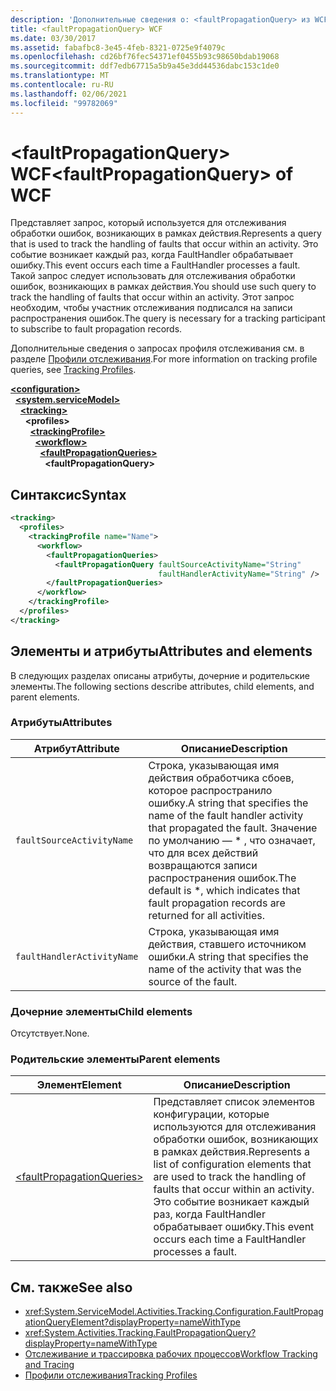 ```yaml
---
description: 'Дополнительные сведения о: <faultPropagationQuery> из WCF'
title: <faultPropagationQuery> WCF
ms.date: 03/30/2017
ms.assetid: fabafbc8-3e45-4feb-8321-0725e9f4079c
ms.openlocfilehash: cd26bf76fec54371ef0455b93c98650bdab19068
ms.sourcegitcommit: ddf7edb67715a5b9a45e3dd44536dabc153c1de0
ms.translationtype: MT
ms.contentlocale: ru-RU
ms.lasthandoff: 02/06/2021
ms.locfileid: "99782069"
---
```

# <a name="faultpropagationquery-of-wcf"></a><span data-ttu-id="ba50c-103">\<faultPropagationQuery> WCF</span><span class="sxs-lookup"><span data-stu-id="ba50c-103">\<faultPropagationQuery> of WCF</span></span>

<span data-ttu-id="ba50c-104">Представляет запрос, который используется для отслеживания обработки ошибок, возникающих в рамках действия.</span><span class="sxs-lookup"><span data-stu-id="ba50c-104">Represents a query that is used to track the handling of faults that occur within an activity.</span></span>  <span data-ttu-id="ba50c-105">Это событие возникает каждый раз, когда FaultHandler обрабатывает ошибку.</span><span class="sxs-lookup"><span data-stu-id="ba50c-105">This event occurs each time a FaultHandler processes a fault.</span></span> <span data-ttu-id="ba50c-106">Такой запрос следует использовать для отслеживания обработки ошибок, возникающих в рамках действия.</span><span class="sxs-lookup"><span data-stu-id="ba50c-106">You should use such query to track the handling of faults that occur within an activity.</span></span> <span data-ttu-id="ba50c-107">Этот запрос необходим, чтобы участник отслеживания подписался на записи распространения ошибок.</span><span class="sxs-lookup"><span data-stu-id="ba50c-107">The query is necessary for a  tracking participant to subscribe to fault propagation records.</span></span>

<span data-ttu-id="ba50c-108">Дополнительные сведения о запросах профиля отслеживания см. в разделе [Профили отслеживания](../../../windows-workflow-foundation/tracking-profiles.md).</span><span class="sxs-lookup"><span data-stu-id="ba50c-108">For more information on tracking profile queries, see [Tracking Profiles](../../../windows-workflow-foundation/tracking-profiles.md).</span></span>

[**\<configuration>**](../configuration-element.md)\
&nbsp;&nbsp;[**\<system.serviceModel>**](system-servicemodel.md)\
&nbsp;&nbsp;&nbsp;&nbsp;[**\<tracking>**](tracking-of-wcf.md)\
&nbsp;&nbsp;&nbsp;&nbsp;&nbsp;&nbsp;**\<profiles>**\
&nbsp;&nbsp;&nbsp;&nbsp;&nbsp;&nbsp;&nbsp;&nbsp;[**\<trackingProfile>**](trackingprofile-of-wcf.md)\
&nbsp;&nbsp;&nbsp;&nbsp;&nbsp;&nbsp;&nbsp;&nbsp;&nbsp;&nbsp;[**\<workflow>**](workflow-of-wcf.md)\
&nbsp;&nbsp;&nbsp;&nbsp;&nbsp;&nbsp;&nbsp;&nbsp;&nbsp;&nbsp;&nbsp;&nbsp;[**\<faultPropagationQueries>**](faultpropagationqueries-of-wcf.md)\
&nbsp;&nbsp;&nbsp;&nbsp;&nbsp;&nbsp;&nbsp;&nbsp;&nbsp;&nbsp;&nbsp;&nbsp;&nbsp;&nbsp;**\<faultPropagationQuery>**  

## <a name="syntax"></a><span data-ttu-id="ba50c-109">Синтаксис</span><span class="sxs-lookup"><span data-stu-id="ba50c-109">Syntax</span></span>

```xml
<tracking>
  <profiles>
    <trackingProfile name="Name">
      <workflow>
        <faultPropagationQueries>
          <faultPropagationQuery faultSourceActivityName="String"
                                 faultHandlerActivityName="String" />
        </faultPropagationQueries>
      </workflow>
    </trackingProfile>
  </profiles>
</tracking>
```

## <a name="attributes-and-elements"></a><span data-ttu-id="ba50c-110">Элементы и атрибуты</span><span class="sxs-lookup"><span data-stu-id="ba50c-110">Attributes and elements</span></span>

<span data-ttu-id="ba50c-111">В следующих разделах описаны атрибуты, дочерние и родительские элементы.</span><span class="sxs-lookup"><span data-stu-id="ba50c-111">The following sections describe attributes, child elements, and parent elements.</span></span>

### <a name="attributes"></a><span data-ttu-id="ba50c-112">Атрибуты</span><span class="sxs-lookup"><span data-stu-id="ba50c-112">Attributes</span></span>

|<span data-ttu-id="ba50c-113">Атрибут</span><span class="sxs-lookup"><span data-stu-id="ba50c-113">Attribute</span></span>|<span data-ttu-id="ba50c-114">Описание</span><span class="sxs-lookup"><span data-stu-id="ba50c-114">Description</span></span>|
|---------------|-----------------|
|`faultSourceActivityName`|<span data-ttu-id="ba50c-115">Строка, указывающая имя действия обработчика сбоев, которое распространило ошибку.</span><span class="sxs-lookup"><span data-stu-id="ba50c-115">A string that specifies the name of the fault handler activity that propagated the fault.</span></span> <span data-ttu-id="ba50c-116">Значение по умолчанию — \* , что означает, что для всех действий возвращаются записи распространения ошибок.</span><span class="sxs-lookup"><span data-stu-id="ba50c-116">The default is \*, which indicates that fault propagation records are returned for all activities.</span></span>|
|`faultHandlerActivityName`|<span data-ttu-id="ba50c-117">Строка, указывающая имя действия, ставшего источником ошибки.</span><span class="sxs-lookup"><span data-stu-id="ba50c-117">A string that specifies the name of the activity that was the source of the fault.</span></span>|

### <a name="child-elements"></a><span data-ttu-id="ba50c-118">Дочерние элементы</span><span class="sxs-lookup"><span data-stu-id="ba50c-118">Child elements</span></span>

<span data-ttu-id="ba50c-119">Отсутствует.</span><span class="sxs-lookup"><span data-stu-id="ba50c-119">None.</span></span>

### <a name="parent-elements"></a><span data-ttu-id="ba50c-120">Родительские элементы</span><span class="sxs-lookup"><span data-stu-id="ba50c-120">Parent elements</span></span>

|<span data-ttu-id="ba50c-121">Элемент</span><span class="sxs-lookup"><span data-stu-id="ba50c-121">Element</span></span>|<span data-ttu-id="ba50c-122">Описание</span><span class="sxs-lookup"><span data-stu-id="ba50c-122">Description</span></span>|
|-------------|-----------------|
|[\<faultPropagationQueries>](faultpropagationqueries-of-wcf.md)|<span data-ttu-id="ba50c-123">Представляет список элементов конфигурации, которые используются для отслеживания обработки ошибок, возникающих в рамках действия.</span><span class="sxs-lookup"><span data-stu-id="ba50c-123">Represents a list of configuration elements that are used to track the handling of faults that occur within an activity.</span></span>  <span data-ttu-id="ba50c-124">Это событие возникает каждый раз, когда FaultHandler обрабатывает ошибку.</span><span class="sxs-lookup"><span data-stu-id="ba50c-124">This event occurs each time a FaultHandler processes a fault.</span></span>|

## <a name="see-also"></a><span data-ttu-id="ba50c-125">См. также</span><span class="sxs-lookup"><span data-stu-id="ba50c-125">See also</span></span>

- <xref:System.ServiceModel.Activities.Tracking.Configuration.FaultPropagationQueryElement?displayProperty=nameWithType>
- <xref:System.Activities.Tracking.FaultPropagationQuery?displayProperty=nameWithType>
- [<span data-ttu-id="ba50c-126">Отслеживание и трассировка рабочих процессов</span><span class="sxs-lookup"><span data-stu-id="ba50c-126">Workflow Tracking and Tracing</span></span>](../../../windows-workflow-foundation/workflow-tracking-and-tracing.md)
- [<span data-ttu-id="ba50c-127">Профили отслеживания</span><span class="sxs-lookup"><span data-stu-id="ba50c-127">Tracking Profiles</span></span>](../../../windows-workflow-foundation/tracking-profiles.md)
